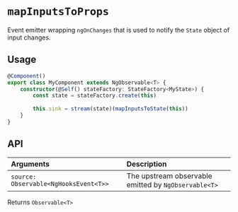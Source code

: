 # `mapInputsToProps`

Event emitter wrapping `ngOnChanges` that is used to notify the `State` object of input changes.

## Usage

```typescript
@Component()
export class MyComponent extends NgObservable<T> {
    constructor(@Self() stateFactory: StateFactory<MyState>) {
        const state = stateFactory.create(this)
    
        this.sink = stream(state)(mapInputsToState(this))
    }
}
```

## API

| Arguments                             | Description                                          |
| :------------------------------------ | :--------------------------------------------------- |
| `source: Observable<NgHooksEvent<T>>` | The upstream observable emitted by `NgObservable<T>` |

Returns `Observable<T>`
